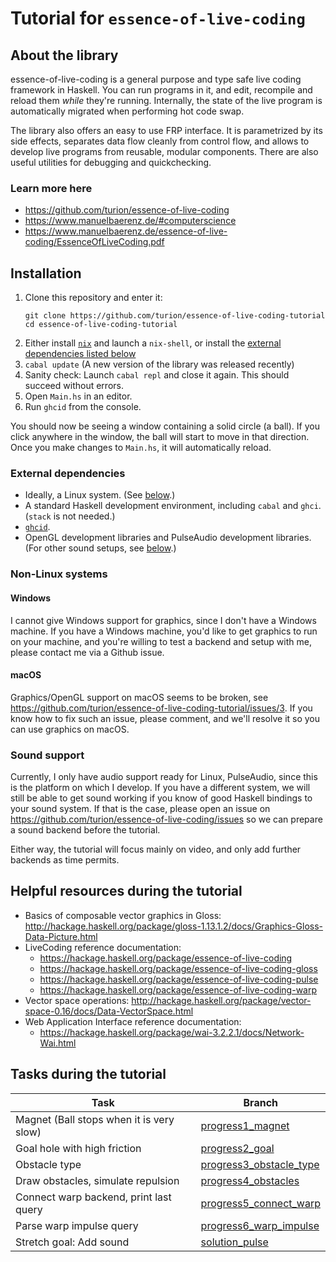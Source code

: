 # Tutorial for `essence-of-live-coding`

## About the library

essence-of-live-coding is a general purpose and type safe live coding framework in Haskell.
You can run programs in it, and edit, recompile and reload them _while_ they're running.
Internally, the state of the live program is automatically migrated when performing hot code swap.

The library also offers an easy to use FRP interface.
It is parametrized by its side effects,
separates data flow cleanly from control flow,
and allows to develop live programs from reusable, modular components.
There are also useful utilities for debugging and quickchecking.

### Learn more here

* https://github.com/turion/essence-of-live-coding
* https://www.manuelbaerenz.de/#computerscience
* https://www.manuelbaerenz.de/essence-of-live-coding/EssenceOfLiveCoding.pdf

## Installation

1. Clone this repository and enter it:
   ```
   git clone https://github.com/turion/essence-of-live-coding-tutorial
   cd essence-of-live-coding-tutorial
   ```
2. Either install [`nix`](https://nixos.org/download.html) and launch a `nix-shell`,
   or install the [external dependencies listed below](#external-dependencies)
3. `cabal update`
   (A new version of the library was released recently)
4. Sanity check: Launch `cabal repl` and close it again.
   This should succeed without errors.
5. Open `Main.hs` in an editor.
6. Run `ghcid` from the console.

You should now be seeing a window containing a solid circle (a ball).
If you click anywhere in the window, the ball will start to move in that direction.
Once you make changes to `Main.hs`,
it will automatically reload.

### External dependencies

* Ideally, a Linux system.
  (See [below](#non-linux-systems).)
* A standard Haskell development environment, including `cabal` and `ghci`.
  (`stack` is not needed.)
* [`ghcid`](https://github.com/ndmitchell/ghcid).
* OpenGL development libraries and PulseAudio development libraries.
  (For other sound setups, see [below](#sound-support).)

### Non-Linux systems

#### Windows

I cannot give Windows support for graphics,
since I don't have a Windows machine.
If you have a Windows machine,
you'd like to get graphics to run on your machine,
and you're willing to test a backend and setup with me,
please contact me via a Github issue.

#### macOS

Graphics/OpenGL support on macOS seems to be broken,
see https://github.com/turion/essence-of-live-coding-tutorial/issues/3.
If you know how to fix such an issue, please comment,
and we'll resolve it so you can use graphics on macOS.

### Sound support

Currently, I only have audio support ready for Linux, PulseAudio, since this is the platform on which I develop.
If you have a different system, we will still be able to get sound working if you know of good Haskell bindings to your sound system.
If that is the case, please open an issue on https://github.com/turion/essence-of-live-coding/issues so we can prepare a sound backend before the tutorial.

Either way, the tutorial will focus mainly on video, and only add further backends as time permits.

## Helpful resources during the tutorial

* Basics of composable vector graphics in Gloss: http://hackage.haskell.org/package/gloss-1.13.1.2/docs/Graphics-Gloss-Data-Picture.html
* LiveCoding reference documentation:
  * https://hackage.haskell.org/package/essence-of-live-coding
  * https://hackage.haskell.org/package/essence-of-live-coding-gloss
  * https://hackage.haskell.org/package/essence-of-live-coding-pulse
  * https://hackage.haskell.org/package/essence-of-live-coding-warp
* Vector space operations: http://hackage.haskell.org/package/vector-space-0.16/docs/Data-VectorSpace.html
* Web Application Interface reference documentation:
  * https://hackage.haskell.org/package/wai-3.2.2.1/docs/Network-Wai.html

## Tasks during the tutorial

| Task                                     | Branch                                                                                                            |
| ---------------------------------------- | ----------------------------------------------------------------------------------------------------------------- |
| Magnet (Ball stops when it is very slow) | [progress1_magnet](https://github.com/turion/essence-of-live-coding-tutorial/tree/progress1_magnet)               |
| Goal hole with high friction             | [progress2_goal](https://github.com/turion/essence-of-live-coding-tutorial/tree/progress2_goal)                   |
| Obstacle type                            | [progress3_obstacle_type](https://github.com/turion/essence-of-live-coding-tutorial/tree/progress3_obstacle_type) |
| Draw obstacles, simulate repulsion       | [progress4_obstacles](https://github.com/turion/essence-of-live-coding-tutorial/tree/progress4_obstacles)         |
| Connect warp backend, print last query   | [progress5_connect_warp](https://github.com/turion/essence-of-live-coding-tutorial/tree/progress5_connect_warp)   |
| Parse warp impulse query                 | [progress6_warp_impulse](https://github.com/turion/essence-of-live-coding-tutorial/tree/progress6_warp_impulse)   |
| Stretch goal: Add sound                  | [solution_pulse](https://github.com/turion/essence-of-live-coding-tutorial/tree/solution_pulse)                   |
